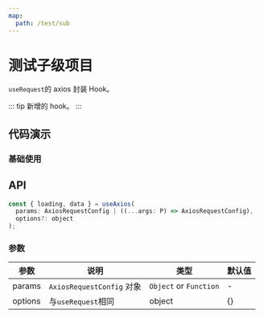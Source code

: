 ```yaml
---
map:
  path: /test/sub
---
```


# 测试子级项目

`useRequest`的 axios 封装 Hook。

::: tip
新增的 hook。
:::

## 代码演示

### 基础使用

## API

```javascript
const { loading, data } = useAxios(
  params: AxiosRequestConfig | ((...args: P) => AxiosRequestConfig),
  options?: object
);
```

### 参数

| 参数    | 说明                      | 类型                   | 默认值 |
| ------- | ------------------------- | ---------------------- | ------ |
| params  | `AxiosRequestConfig` 对象 | `Object` or `Function` | -      |
| options | 与`useRequest`相同        | object                 | {}     |
